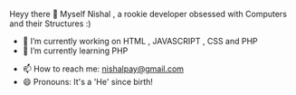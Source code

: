 Heyy there 👋
Myself Nishal , a rookie developer obsessed with Computers and their Structures :)

<!--
**Nxshl/nxshl** is a ✨ _special_ ✨ repository because its `README.md` (this file) appears on your GitHub profile.

Here are some ideas to get you started:-->

- 🔭 I’m currently working on HTML , JAVASCRIPT , CSS and PHP
- 🌱 I’m currently learning PHP
<!--- 👯 I’m looking to collaborate on ...
- 🤔 I’m looking for help with ...
- 💬 Ask me about -->
- 📫 How to reach me: nishalpay@gmail.com
- 😄 Pronouns: It's a 'He' since birth!






